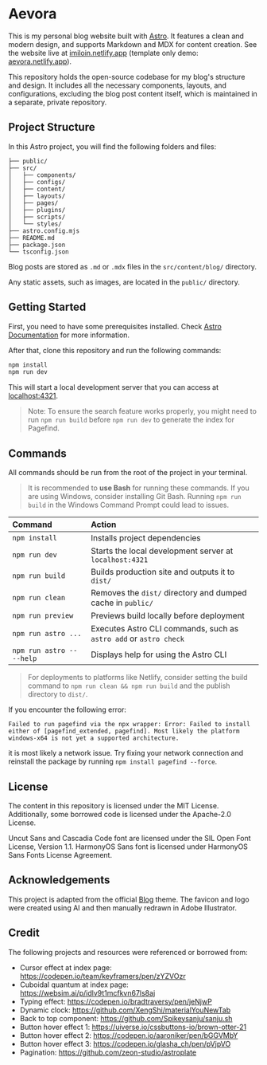 # Aevora

This is my personal blog website built with [Astro](https://astro.build/). It features a clean and modern design, and supports Markdown and MDX for content creation. See the website live at [imiloin.netlify.app](https://imiloin.netlify.app/) (template only demo: [aevora.netlify.app](https://aevora.netlify.app/)).

This repository holds the open-source codebase for my blog's structure and design. It includes all the necessary components, layouts, and configurations, excluding the blog post content itself, which is maintained in a separate, private repository.

## Project Structure

In this Astro project, you will find the following folders and files:

```text
├── public/
├── src/
│   ├── components/
│   ├── configs/
│   ├── content/
│   ├── layouts/
│   ├── pages/
│   ├── plugins/
│   ├── scripts/
│   └── styles/
├── astro.config.mjs
├── README.md
├── package.json
└── tsconfig.json
```

Blog posts are stored as `.md` or `.mdx` files in the `src/content/blog/` directory.

Any static assets, such as images, are located in the `public/` directory.

## Getting Started

First, you need to have some prerequisites installed. Check [Astro Documentation](https://docs.astro.build/en/install-and-setup/#prerequisites) for more information.

After that, clone this repository and run the following commands:

```bash
npm install
npm run dev
```

This will start a local development server that you can access at [localhost:4321](http://localhost:4321/).

> Note: To ensure the search feature works properly, you might need to run `npm run build` before `npm run dev` to generate the index for Pagefind.

## Commands

All commands should be run from the root of the project in your terminal.

> It is recommended to **use Bash** for running these commands. If you are using Windows, consider installing Git Bash. Running `npm run build` in the Windows Command Prompt could lead to issues.

| Command                   | Action                                                            |
| :------------------------ | :---------------------------------------------------------------- |
| `npm install`             | Installs project dependencies                                     |
| `npm run dev`             | Starts the local development server at `localhost:4321`           |
| `npm run build`           | Builds production site and outputs it to `dist/`                  |
| `npm run clean`           | Removes the `dist/` directory and dumped cache in `public/`       |
| `npm run preview`         | Previews build locally before deployment                          |
| `npm run astro ...`       | Executes Astro CLI commands, such as `astro add` or `astro check` |
| `npm run astro -- --help` | Displays help for using the Astro CLI                             |

> For deployments to platforms like Netlify, consider setting the build command to `npm run clean && npm run build` and the publish directory to `dist/`.

If you encounter the following error:

```text
Failed to run pagefind via the npx wrapper: Error: Failed to install either of [pagefind_extended, pagefind]. Most likely the platform windows-x64 is not yet a supported architecture.
```

it is most likely a network issue. Try fixing your network connection and reinstall the package by running `npm install pagefind --force`.

## License

The content in this repository is licensed under the MIT License. Additionally, some borrowed code is licensed under the Apache-2.0 License.

Uncut Sans and Cascadia Code font are licensed under the SIL Open Font License, Version 1.1. HarmonyOS Sans font is licensed under HarmonyOS Sans Fonts License Agreement.

## Acknowledgements

This project is adapted from the official [Blog](https://astro.build/themes/details/blog/) theme. The favicon and logo were created using AI and then manually redrawn in Adobe Illustrator.

## Credit

The following projects and resources were referenced or borrowed from:

- Cursor effect at index page: <https://codepen.io/team/keyframers/pen/zYZVOzr>
- Cuboidal quantum at index page: <https://websim.ai/p/idlv9t1mcfkvn67ls8aj>
- Typing effect: <https://codepen.io/bradtraversy/pen/jeNjwP>
- Dynamic clock: <https://github.com/XengShi/materialYouNewTab>
- Back to top component: <https://github.com/Spikeysanju/sanju.sh>
- Button hover effect 1: <https://uiverse.io/cssbuttons-io/brown-otter-21>
- Button hover effect 2: <https://codepen.io/aaroniker/pen/bGGVMbY>
- Button hover effect 3: <https://codepen.io/glasha_ch/pen/pVjpVO>
- Pagination: <https://github.com/zeon-studio/astroplate>
